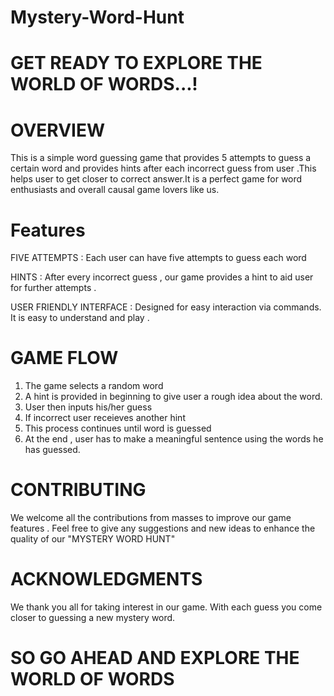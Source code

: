 # Mystery-Word-Hunt

# GET READY TO EXPLORE THE WORLD OF WORDS...!

# OVERVIEW

This is a simple word guessing game that provides 5 attempts to guess a certain word and provides hints after each incorrect guess from user .This helps user to get closer to correct answer.It is a perfect game for word enthusiasts and overall causal game lovers like us.

# Features

FIVE ATTEMPTS  :  Each user can have five attempts to guess each word 

HINTS     :  After every incorrect guess , our game provides a hint to aid user for further attempts .

USER FRIENDLY INTERFACE  : Designed for easy interaction via commands. It is easy to understand and play .

# GAME FLOW

1)  The game selects a random word
2)  A hint is provided in beginning to give user a rough idea about the word.
3)  User then inputs his/her guess
4)  If incorrect user receieves another hint
5)  This process continues until word is guessed
6)  At the end , user has to make a meaningful sentence using the words he has guessed.

   # CONTRIBUTING 

   We welcome all the contributions from masses to improve our game features .
   Feel free to give any suggestions and new ideas to enhance the quality of our  "MYSTERY WORD HUNT"

   # ACKNOWLEDGMENTS

   We thank you all for taking interest in our game. With each guess you come closer to guessing a new mystery word.
  
  # SO GO AHEAD AND EXPLORE THE WORLD OF WORDS
